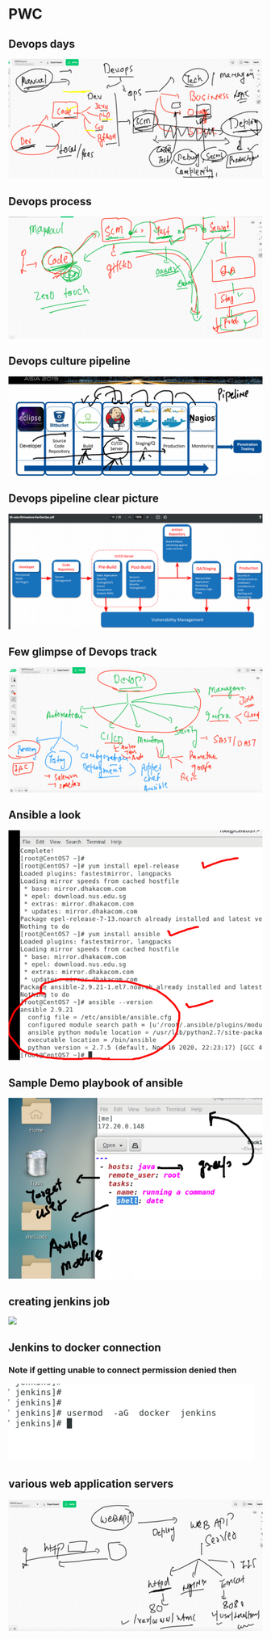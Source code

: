 # PWC

## Devops days 

<img src="img1.png">

## Devops process

<img src="proc.png">

## Devops culture pipeline 

<img src="pipeline.png">

## Devops pipeline clear picture 

<img src="pipec.png">

## Few glimpse of Devops track 

<img src="track.png">

## Ansible a look 

<img src="ansible.png">

## Sample Demo playbook of ansible

<img src="playbook1.png">

## creating jenkins job 

<img src="job1.png">

## Jenkins to docker connection 

### Note if getting unable to connect permission denied then 

<img src="jendoc.png">

## various web application servers

<img src="webs.png">



